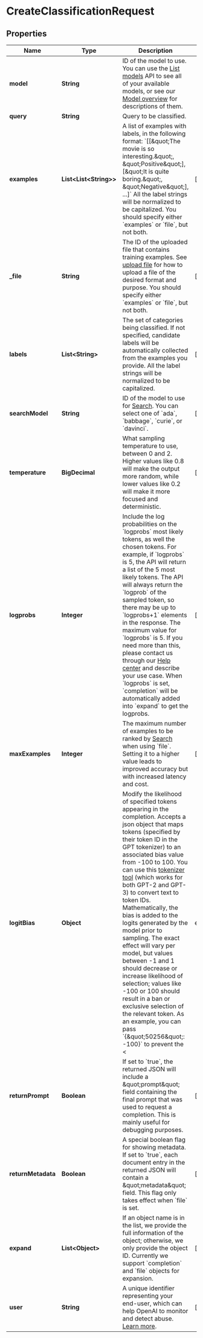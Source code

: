 

# CreateClassificationRequest


## Properties

| Name | Type | Description | Notes |
|------------ | ------------- | ------------- | -------------|
|**model** | **String** | ID of the model to use. You can use the [List models](/docs/api-reference/models/list) API to see all of your available models, or see our [Model overview](/docs/models/overview) for descriptions of them. |  |
|**query** | **String** | Query to be classified. |  |
|**examples** | **List&lt;List&lt;String&gt;&gt;** | A list of examples with labels, in the following format:  &#x60;[[\&quot;The movie is so interesting.\&quot;, \&quot;Positive\&quot;], [\&quot;It is quite boring.\&quot;, \&quot;Negative\&quot;], ...]&#x60;  All the label strings will be normalized to be capitalized.  You should specify either &#x60;examples&#x60; or &#x60;file&#x60;, but not both.  |  [optional] |
|**_file** | **String** | The ID of the uploaded file that contains training examples. See [upload file](/docs/api-reference/files/upload) for how to upload a file of the desired format and purpose.  You should specify either &#x60;examples&#x60; or &#x60;file&#x60;, but not both.  |  [optional] |
|**labels** | **List&lt;String&gt;** | The set of categories being classified. If not specified, candidate labels will be automatically collected from the examples you provide. All the label strings will be normalized to be capitalized. |  [optional] |
|**searchModel** | **String** | ID of the model to use for [Search](/docs/api-reference/searches/create). You can select one of &#x60;ada&#x60;, &#x60;babbage&#x60;, &#x60;curie&#x60;, or &#x60;davinci&#x60;. |  [optional] |
|**temperature** | **BigDecimal** | What sampling temperature to use, between 0 and 2. Higher values like 0.8 will make the output more random, while lower values like 0.2 will make it more focused and deterministic. |  [optional] |
|**logprobs** | **Integer** | Include the log probabilities on the &#x60;logprobs&#x60; most likely tokens, as well the chosen tokens. For example, if &#x60;logprobs&#x60; is 5, the API will return a list of the 5 most likely tokens. The API will always return the &#x60;logprob&#x60; of the sampled token, so there may be up to &#x60;logprobs+1&#x60; elements in the response.  The maximum value for &#x60;logprobs&#x60; is 5. If you need more than this, please contact us through our [Help center](https://help.openai.com) and describe your use case.  When &#x60;logprobs&#x60; is set, &#x60;completion&#x60; will be automatically added into &#x60;expand&#x60; to get the logprobs.  |  [optional] |
|**maxExamples** | **Integer** | The maximum number of examples to be ranked by [Search](/docs/api-reference/searches/create) when using &#x60;file&#x60;. Setting it to a higher value leads to improved accuracy but with increased latency and cost. |  [optional] |
|**logitBias** | **Object** | Modify the likelihood of specified tokens appearing in the completion.  Accepts a json object that maps tokens (specified by their token ID in the GPT tokenizer) to an associated bias value from -100 to 100. You can use this [tokenizer tool](/tokenizer?view&#x3D;bpe) (which works for both GPT-2 and GPT-3) to convert text to token IDs. Mathematically, the bias is added to the logits generated by the model prior to sampling. The exact effect will vary per model, but values between -1 and 1 should decrease or increase likelihood of selection; values like -100 or 100 should result in a ban or exclusive selection of the relevant token.  As an example, you can pass &#x60;{\&quot;50256\&quot;: -100}&#x60; to prevent the &lt;|endoftext|&gt; token from being generated.  |  [optional] |
|**returnPrompt** | **Boolean** | If set to &#x60;true&#x60;, the returned JSON will include a \&quot;prompt\&quot; field containing the final prompt that was used to request a completion. This is mainly useful for debugging purposes. |  [optional] |
|**returnMetadata** | **Boolean** | A special boolean flag for showing metadata. If set to &#x60;true&#x60;, each document entry in the returned JSON will contain a \&quot;metadata\&quot; field.  This flag only takes effect when &#x60;file&#x60; is set.  |  [optional] |
|**expand** | **List&lt;Object&gt;** | If an object name is in the list, we provide the full information of the object; otherwise, we only provide the object ID. Currently we support &#x60;completion&#x60; and &#x60;file&#x60; objects for expansion. |  [optional] |
|**user** | **String** | A unique identifier representing your end-user, which can help OpenAI to monitor and detect abuse. [Learn more](/docs/guides/safety-best-practices/end-user-ids).  |  [optional] |



